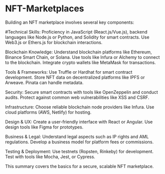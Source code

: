 # NFT-Marketplaces
Building an NFT marketplace involves several key components:

#Technical Skills:
Proficiency in JavaScript (React.js/Vue.js), backend languages like Node.js or Python, and Solidity for smart contracts. Use Web3.js or Ethers.js for blockchain interactions.

Blockchain Knowledge: Understand blockchain platforms like Ethereum, Binance Smart Chain, or Solana. Use tools like Infura or Alchemy to connect to the blockchain. Integrate crypto wallets like MetaMask for transactions.

Tools & Frameworks: Use Truffle or Hardhat for smart contract development. Store NFT data on decentralized platforms like IPFS or Arweave. Pinata can handle metadata.

Security: Secure smart contracts with tools like OpenZeppelin and conduct audits. Protect against common web vulnerabilities like XSS and CSRF.

Infrastructure: Choose reliable blockchain node providers like Infura. Use cloud platforms (AWS, Netlify) for hosting.

Design & UX: Create a user-friendly interface with React or Angular. Use design tools like Figma for prototypes.

Business & Legal: Understand legal aspects such as IP rights and AML regulations. Develop a business model for platform fees or commissions.

Testing & Deployment: Use testnets (Ropsten, Rinkeby) for development. Test with tools like Mocha, Jest, or Cypress.

This summary covers the basics for a secure, scalable NFT marketplace.
